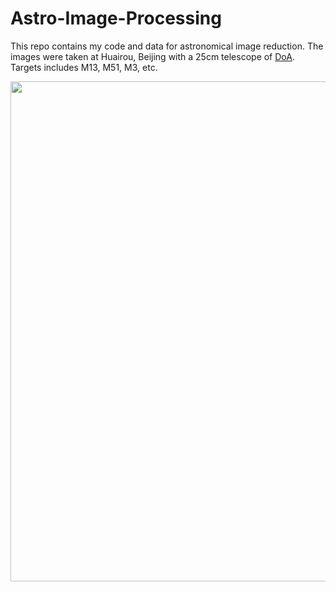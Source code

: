# Astro-Image-Processing

This repo contains my code and data for astronomical image reduction. The images were taken at Huairou, Beijing with a 25cm telescope of [DoA](http://astro.tsinghua.edu.cn). Targets includes M13, M51, M3, etc.


<div align=center><img src="./M13/M13.jpg" width=800><img/></div>
